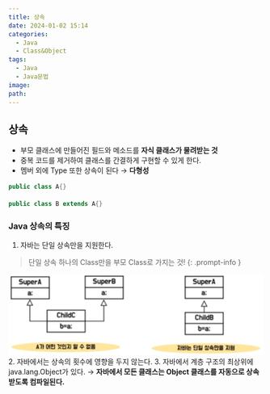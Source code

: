 ```yaml
---
title: 상속
date: 2024-01-02 15:14
categories:
  - Java
  - Class&Object
tags:
  - Java
  - Java문법
image: 
path:
---
```


## 상속
+ 부모 클래스에 만들어진 필드와 메소드를 **자식 클래스가 물려받는 것**
+ 중복 코드를 제거하여 클래스를 간결하게 구현할 수 있게 한다.
+ 멤버 외에 Type 또한 상속이 된다 → **다형성**

``` java
public class A{}

public class B extends A{}
```

### Java 상속의 특징
1. 자바는 단일 상속만을 지원한다.

>단일 상속
하나의 Class만을 부모 Class로 가지는 것!
{: .prompt-info }

![](/assets/img/IMG/Java/Inheritance.png)
2. 자바에서는 상속의 횟수에 영향을 두지 않는다.
3. 자바에서 계층 구조의 최상위에 java.lang.Object가 있다.
	→ **자바에서 모든 클래스는 Object 클래스를 자동으로 상속받도록 컴파일된다.**
